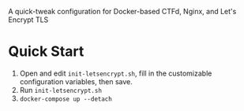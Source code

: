 A quick-tweak configuration for Docker-based CTFd, Nginx, and Let's Encrypt TLS

# Quick Start
1. Open and edit `init-letsencrypt.sh`, fill in the customizable configuration variables, then save.
2. Run `init-letsencrypt.sh`
3. `docker-compose up --detach`
